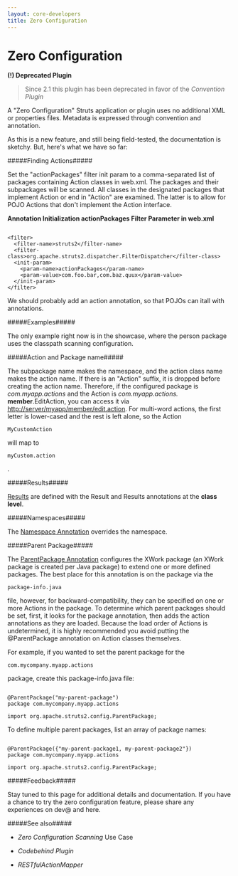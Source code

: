 ```yaml
---
layout: core-developers
title: Zero Configuration
---
```


# Zero Configuration

**(\!) Deprecated Plugin**


> 

> 

> Since 2\.1 this plugin has been deprecated in favor of the _Convention Plugin_ 

> 

A "Zero Configuration" Struts application or plugin uses no additional XML or properties files\. Metadata is expressed through convention and annotation\.  

As this is a new feature, and still being field\-tested, the documentation is sketchy\. But, here's what we have so far:

#####Finding Actions#####

Set the "actionPackages" filter init param to a comma\-separated list of packages containing Action classes in web\.xml\. The packages and their subpackages will be scanned\. All classes in the designated packages that implement Action or end in "Action" are examined\.  The latter is to allow for POJO Actions that don't implement the Action interface\.

**Annotation Initialization actionPackages Filter Parameter in web\.xml**


~~~~~~~

<filter>
  <filter-name>struts2</filter-name>
  <filter-class>org.apache.struts2.dispatcher.FilterDispatcher</filter-class>
  <init-param>
    <param-name>actionPackages</param-name>
    <param-value>com.foo.bar,com.baz.quux</param-value>
  </init-param>
</filter>

~~~~~~~

We should probably add an action annotation, so that POJOs can itall with annotations\.

#####Examples#####

The only example right now is in the showcase, where the person package uses the classpath scanning configuration\. 

#####Action and Package name#####

The subpackage name makes the namespace, and the action class name makes the action name\.  If there is an "Action" suffix, it is dropped before creating the action name\. Therefore, if the configured package is _com\.myapp\.actions_  and the Action is _com\.myapp\.actions\._ **member**\.EditAction, you can access it via [http://server/myapp/member/edit\.action](http://server/myapp/member/edit\.action)\.  For multi\-word actions, the first letter is lower\-cased and the rest is left alone, so the Action 

~~~~~~~
MyCustomAction
~~~~~~~
 will map to 

~~~~~~~
myCustom.action
~~~~~~~
\.

#####Results#####

[Results](#PAGE_43811) are defined with the Result and Results annotations at the **class level**\. 

#####Namespaces#####

The [Namespace Annotation](#PAGE_68488) overrides the namespace\.

#####Parent Package#####

The [ParentPackage Annotation](#PAGE_68490) configures the XWork package (an XWork package is created per Java package) to extend one or more defined packages\. The best place for this annotation is on the package via the 

~~~~~~~
package-info.java
~~~~~~~
 file, however, for backward\-compatibility, they can be specified on one or more Actions in the package\.  To determine which parent packages should be set, first, it looks for the package annotation, then adds the action annotations as they are loaded\.  Because the load order of Actions is undetermined, it is highly recommended you avoid putting the @ParentPackage annotation on Action classes themselves\.

For example, if you wanted to set the parent package for the 

~~~~~~~
com.mycompany.myapp.actions
~~~~~~~
 package, create this package\-info\.java file:


~~~~~~~

@ParentPackage("my-parent-package")
package com.mycompany.myapp.actions

import org.apache.struts2.config.ParentPackage;

~~~~~~~

To define multiple parent packages, list an array of package names:


~~~~~~~

@ParentPackage({"my-parent-package1, my-parent-package2"})
package com.mycompany.myapp.actions

import org.apache.struts2.config.ParentPackage;

~~~~~~~

#####Feedback#####

Stay tuned to this page for additional details and documentation\. If you have a chance to  try the zero configuration feature, please share any experiences on dev@ and here\.

#####See also#####

+ _Zero Configuration Scanning_  Use Case

+ _Codebehind Plugin_ 

+ _RESTfulActionMapper_ 
